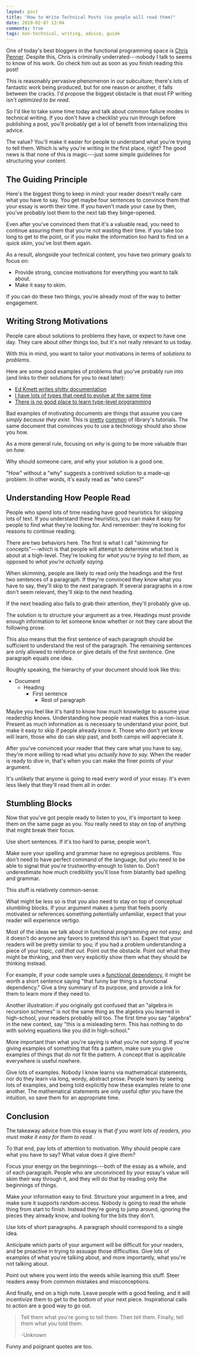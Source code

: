 ```yaml
---
layout: post
title: "How to Write Technical Posts (so people will read them)"
date: 2019-02-07 13:04
comments: true
tags: non-technical, writing, advice, guide
---
```


One of today's best bloggers in the functional programming space is [Chris
Penner][cp]. Despite this, Chris is criminally underrated---nobody I talk to
seems to know of his work. Go check him out as soon as you finish reading this
post!

[cp]: https://chrispenner.ca/

This is reasonably pervasive phenomenon in our subculture; there's lots of
fantastic work being produced, but for one reason or another, it falls between
the cracks. I'd propose the biggest obstacle is that most FP writing *isn't
optimized to be read.*

So I'd like to take some time today and talk about common failure modes in
technical writing. If you don't have a checklist you run through before
publishing a post, you'll probably get a lot of benefit from internalizing this
advice.

The value? You'll make it easier for people to understand what you're trying to
tell them. Which is why you're writing in the first place, right? The good news
is that none of this is magic---just some simple guidelines for structuring your
content.


## The Guiding Principle

Here's the biggest thing to keep in mind: your reader doesn't really care what
you have to say. You get maybe four sentences to convince them that your essay
is worth their time. If you haven't made your case by then, you've probably lost
them to the next tab they binge-opened.

Even after you've convinced them that it's a valuable read, you need to continue
assuring them that you're not wasting their time. If you take too long to get to
the point, or if you make the information too hard to find on a quick skim,
you've lost them again.

As a result, alongside your technical content, you have two primary goals to
focus on:

* Provide strong, concise motivations for everything you want to talk about.
* Make it easy to skim.

If you can do these two things, you're already most of the way to better
engagement.


## Writing Strong Motivations

People care about solutions to problems they have, or expect to have one day.
They care about other things too, but it's not really relevant to us today.

With this in mind, you want to tailor your motivations in terms of *solutions to
problems.*

Here are some good examples of problems that you've probably run into (and links
to their solutions for you to read later):

* [Ed Kmett writes shitty documentation][adjunctions]
* [I have lots of types that need to evolve at the same time][hkd]
* [There is no good place to learn type-level programming][book]

[adjunctions]: https://chrispenner.ca/posts/adjunction-battleship
[hkd]: /blog/higher-kinded-data/
[book]: http://thinkingwithtypes.com/

Bad examples of motivating documents are things that assume you care *simply
because they exist.* This is [pretty][pipes] [common][yesod] of library's
tutorials.  The same document that convinces you to use a technology should also
show you how.

[pipes]: http://hackage.haskell.org/package/pipes-4.3.9/docs/Pipes-Tutorial.html
[yesod]: https://www.yesodweb.com/page/quickstart

As a more general rule, focusing on *why* is going to be more valuable than on
*how.*

Why should someone care, and why your solution is a good one.

"How" without a "why" suggests a contrived solution to a made-up problem. In
other words, it's easily read as "who cares?"


## Understanding How People Read

People who spend lots of time reading have good heuristics for skipping lots of
text. If you understand these heuristics, you can make it easy for people to
find what they're looking for. And remember: they're looking for reasons to
continue reading.

There are two behaviors here. The first is what I call "skimming for
concepts"---which is that people will attempt to determine what text is about at
a high-level. They're looking for *what you're trying to tell them*, as opposed
to *what you're actually saying.*

When skimming, people are likely to read only the headings and the first
two sentences of a paragraph. If they're convinced they know what you have to
say, they'll skip to the next paragraph. If several paragraphs in a row don't
seem relevant, they'll skip to the next heading.

If the next heading also fails to grab their attention, they'll probably give
up.

The solution is to structure your argument as a tree. Headings must provide
enough information to let someone know whether or not they care about the
following prose.

This also means that the first sentence of each paragraph should be sufficient
to understand the rest of the paragraph. The remaining sentences are only
allowed to reinforce or give details of the first sentence. One paragraph equals
one idea.

Roughly speaking, the hierarchy of your document should look like this:

* Document
    * Heading
        * First sentence
            * Rest of paragraph

Maybe you feel like it's hard to know how much knowledge to assume your
readership knows. Understanding how people read makes this a non-issue. Present
as much information as is necessary to understand your point, but make it easy
to skip if people already know it. Those who don't yet know will learn, those
who do can skip past, and both camps will appreciate it.

After you've convinced your reader that they care what you have to say, they're
more willing to read what you *actually have to say.* When the reader is ready
to dive in, that's when you can make the finer points of your argument.

It's unlikely that anyone is going to read every word of your essay. It's even
less likely that they'll read them all in order.


## Stumbling Blocks

Now that you've got people ready to listen to you, it's important to keep them
on the same page as you. You really need to stay on top of anything that might
break their focus.

Use short sentences. If it's too hard to parse, people won't.

Make sure your spelling and grammar have no egregious problems. You don't need
to have perfect command of the language, but you need to be able to signal that
you're trustworthy-enough to listen to. Don't underestimate how much credibility
you'll lose from blatantly bad spelling and grammar.

This stuff is relatively common-sense.

What might be less so is that you also need to stay on top of conceptual
stumbling blocks. If your argument makes a jump that feels poorly motivated or
references something potentially unfamiliar, expect that your reader will
experience vertigo.

Most of the ideas we talk about in functional programming *are not easy,* and it
doesn't do anyone any favors to pretend this isn't so. Expect that your readers
will be pretty similar to you; if you had a problem understanding a piece of
your topic, *call that out.* Point out the obstacle. Point out what they might
be thinking, and then very explicitly show them what they should be thinking
instead.

For example, if your code sample uses a [functional dependency][fundep], it
might be worth a short sentence saying "that funny bar thing is a functional
dependency." Give a tiny summary of its purpose, and provide a link for them to
learn more if they need to.

[fundep]: https://en.wikipedia.org/wiki/Functional_dependency

Another illustration: if *you* originally got confused that an "algebra in
recursion schemes" is not the same thing as the algebra you learned in
high-school, your readers probably will too. The first time you say "algebra" in
the new context, say "this is a misleading term. This has nothing to do with
solving equations like you did in high-school."

More important than what you're saying is what you're *not saying.* If you're
giving examples of something that fits a pattern, make sure you give examples of
things that *do not* fit the pattern. A concept that is applicable everywhere is
useful nowhere.

Give lots of examples. Nobody I know learns via mathematical statements, nor do
they learn via long, wordy, abstract prose. People learn by seeing lots of
examples, and being told explicitly how these examples relate to one another.
The mathematical statements are only useful *after* you have the intuition, so
save them for an appropriate time.


## Conclusion

The takeaway advice from this essay is that *if you want lots of readers, you
must make it easy for them to read.*

To that end, pay lots of attention to motivation. Why should people care what
you have to say? What value does it give *them?*

Focus your energy on the beginnings---both of the essay as a whole, and of each
paragraph. People who are unconvinced by your essay's value will skim their way
through it, and they will do that by reading only the beginnings of things.

Make your information easy to find. Structure your argument in a tree, and make
sure it supports random-access. Nobody is going to read the whole thing from
start to finish. Instead they're going to jump around, ignoring the pieces they
already know, and looking for the bits they don't.

Use lots of short paragraphs. A paragraph should correspond to a single idea.

Anticipate which parts of your argument will be difficult for your readers, and
be proactive in trying to assuage those difficulties. Give lots of examples of
what you're talking about, and more importantly, what you're not talking about.

Point out where you went into the weeds while learning this stuff. Steer readers
away from common mistakes and misconceptions.

And finally, end on a high note. Leave people with a good feeling, and it will
incentivize them to get to the bottom of your next piece. Inspirational calls to
action are a good way to go out.

> Tell them what you're going to tell them.
> Then tell them.
> Finally, tell them what you told them.
>
> -Unknown

Funny and poignant quotes are too.

